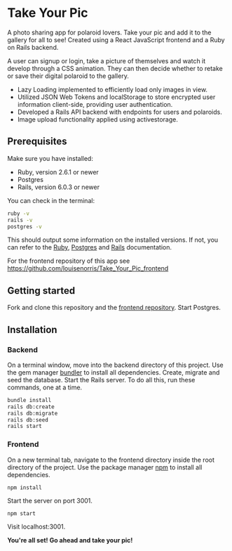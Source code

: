 # Take Your Pic

A photo sharing app for polaroid lovers. Take your pic and add it to the gallery for all to see! Created using a React JavaScript frontend and a Ruby on Rails backend.

A user can signup or login, take a picture of themselves and watch it develop through a CSS animation. They can then decide whether to retake or save their digital polaroid to the gallery. 

* Lazy Loading implemented to efficiently load only images in view. 
* Utilized JSON Web Tokens and localStorage to store encrypted user information client-side, providing user authentication.
* Developed a Rails API backend with endpoints for users and polaroids.
* Image upload functionality applied using activestorage.

## Prerequisites

Make sure you have installed:

* Ruby, version 2.6.1 or newer
* Postgres
* Rails, version 6.0.3 or newer

You can check in the terminal:

```bash
ruby -v
rails -v
postgres -v
```

This should output some information on the installed versions. If not, you can refer to the [Ruby](https://www.ruby-lang.org/en/documentation/installation/ "Ruby"), [Postgres](https://www.postgresql.org/ "Postgres") and [Rails](https://guides.rubyonrails.org/v5.0/getting_started.html "Rails") documentation.

For the frontend repository of this app see https://github.com/louisenorris/Take_Your_Pic_frontend

## Getting started

Fork and clone this repository and the [frontend repository](https://github.com/louisenorris/Take_Your_Pic_frontend "frontend repository"). Start Postgres.

## Installation

### Backend

On a terminal window, move into the backend directory of this project. Use the gem manager [bundler](https://bundler.io/ "bundler") to install all dependencies. Create, migrate and seed the database. Start the Rails server. To do all this, run these commands, one at a time.

```bash
bundle install
rails db:create
rails db:migrate
rails db:seed
rails start
```

### Frontend

On a new terminal tab, navigate to the frontend directory inside the root directory of the project. Use the package manager [npm](https://www.npmjs.com/ "npm") to install all dependencies.

`npm install`

Start the server on port 3001.

`npm start`

Visit localhost:3001.

**You're all set! Go ahead and take your pic!**